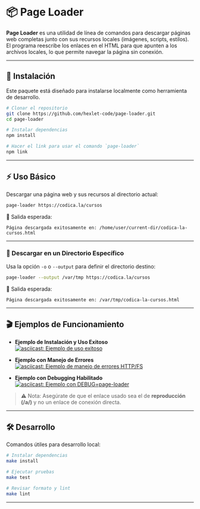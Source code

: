 # 📦 Page Loader

**Page Loader** es una utilidad de línea de comandos para descargar páginas web completas junto con sus recursos locales (imágenes, scripts, estilos).
El programa reescribe los enlaces en el HTML para que apunten a los archivos locales, lo que permite navegar la página sin conexión.

---

## 🚀 Instalación

Este paquete está diseñado para instalarse localmente como herramienta de desarrollo.

```bash
# Clonar el repositorio
git clone https://github.com/hexlet-code/page-loader.git
cd page-loader

# Instalar dependencias
npm install

# Hacer el link para usar el comando `page-loader`
npm link
```

---

## ⚡ Uso Básico

Descargar una página web y sus recursos al directorio actual:

```bash
page-loader https://codica.la/cursos
```

📂 Salida esperada:

```text
Página descargada exitosamente en: /home/user/current-dir/codica-la-cursos.html
```

---

### 📂 Descargar en un Directorio Específico

Usa la opción `-o` o `--output` para definir el directorio destino:

```bash
page-loader --output /var/tmp https://codica.la/cursos
```

📂 Salida esperada:

```text
Página descargada exitosamente en: /var/tmp/codica-la-cursos.html
```

---

## 🎬 Ejemplos de Funcionamiento

* **Ejemplo de Instalación y Uso Exitoso**
  [![asciicast: Ejemplo de uso exitoso](https://asciinema.org/a/sIcmx02YY3FGYeLGfmz0Ak2qr.svg)](https://asciinema.org/a/sIcmx02YY3FGYeLGfmz0Ak2qr)


* **Ejemplo con Manejo de Errores**
 [![asciicast: Ejemplo de manejo de errores HTTP/FS](https://asciinema.org/a/VVQopqjpT8Zc79axqov2OcqcB.svg)](https://asciinema.org/a/VVQopqjpT8Zc79axqov2OcqcB)


* **Ejemplo con Debugging Habilitado**
 [![asciicast: Ejemplo con DEBUG=page-loader](https://asciinema.org/connect/26de17d3-eeb1-477a-9c2f-96780b133696.svg)](https://asciinema.org/connect/26de17d3-eeb1-477a-9c2f-96780b133696)
> ⚠️ Nota: Asegúrate de que el enlace usado sea el de **reproducción (/a/)** y no un enlace de conexión directa.

---

## 🛠️ Desarrollo

Comandos útiles para desarrollo local:

```bash
# Instalar dependencias
make install

# Ejecutar pruebas
make test

# Revisar formato y lint
make lint
```


---

